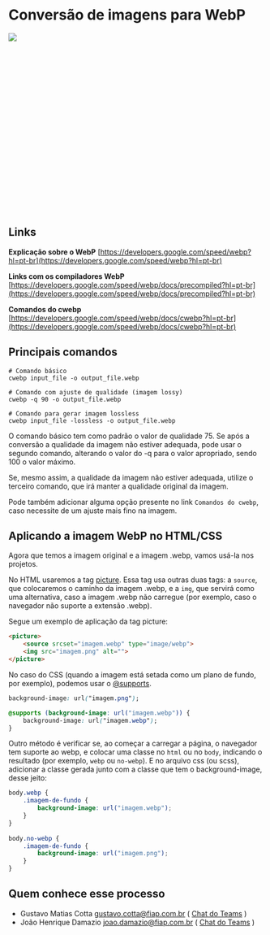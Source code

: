 # Conversão de imagens para WebP

<div style="height: 350px; overflow-x:scroll;">
    <img src="../conversao-imagens-para-webp.svg" style="max-width: initial;">
</div>

## Links
**Explicação sobre o WebP** [https://developers.google.com/speed/webp?hl=pt-br](https://developers.google.com/speed/webp?hl=pt-br)

**Links com os compiladores WebP** [https://developers.google.com/speed/webp/docs/precompiled?hl=pt-br](https://developers.google.com/speed/webp/docs/precompiled?hl=pt-br)

**Comandos do cwebp** [https://developers.google.com/speed/webp/docs/cwebp?hl=pt-br](https://developers.google.com/speed/webp/docs/cwebp?hl=pt-br)

## Principais comandos

```shell
# Comando básico
cwebp input_file -o output_file.webp

# Comando com ajuste de qualidade (imagem lossy)
cwebp -q 90 -o output_file.webp

# Comando para gerar imagem lossless
cwebp input_file -lossless -o output_file.webp
```

O comando básico tem como padrão o valor de qualidade 75. Se após a conversão a qualidade da imagem não estiver adequada, pode usar o segundo comando, alterando o valor do -q para o valor apropriado, sendo 100 o valor máximo.


Se, mesmo assim, a qualidade da imagem não estiver adequada, utilize o terceiro comando, que irá manter a qualidade original da imagem. 

Pode também adicionar alguma opção presente no link `Comandos do cwebp`, caso necessite de um ajuste mais fino na imagem.

## Aplicando a imagem WebP no HTML/CSS

Agora que temos a imagem original e a imagem .webp, vamos usá-la nos projetos. 

No HTML usaremos a tag [picture](https://developer.mozilla.org/en-US/docs/Web/HTML/Element/picture). Essa tag usa outras duas tags: a `source`, que colocaremos o caminho da imagem .webp, e a `img`, que servirá como uma alternativa, caso a imagem .webp não carregue (por exemplo, caso o navegador não suporte a extensão .webp).

Segue um exemplo de aplicação da tag picture:

```html
<picture>
    <source srcset="imagem.webp" type="image/webp">
    <img src="imagem.png" alt="">
</picture>
```
No caso do CSS (quando a imagem está setada como um plano de fundo, por exemplo), podemos usar o [@supports](https://developer.mozilla.org/en-US/docs/Web/CSS/@supports).

```css
background-image: url("imagem.png");

@supports (background-image: url("imagem.webp")) {
    background-image: url("imagem.webp");
}
```

Outro método é verificar se, ao começar a carregar a página, o navegador tem suporte ao webp, e colocar uma classe no `html` ou no `body`, indicando o resultado (por exemplo, `webp` ou `no-webp`). E no arquivo css (ou scss), adicionar a classe gerada junto com a classe que tem o background-image, desse jeito:

```scss
body.webp {
    .imagem-de-fundo {
        background-image: url("imagem.webp");
    }
}
  
body.no-webp {
    .imagem-de-fundo {
        background-image: url("imagem.png");
    }
} 
```

## Quem conhece esse processo
- Gustavo Matias Cotta <gustavo.cotta@fiap.com.br> 
( [Chat do Teams](https://teams.microsoft.com/l/chat/0/?users=gustavo.cotta@fiap.com.br) )
- João Henrique Damazio <joao.damazio@fiap.com.br> 
( [Chat do Teams](https://teams.microsoft.com/l/chat/0/?users=joao.damazio@fiap.com.br) )
